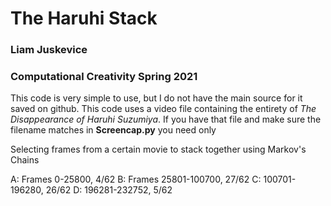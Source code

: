 # The Haruhi Stack

### Liam Juskevice
### Computational Creativity Spring 2021
This code is very simple to use, but I do not have the main source for it saved on github. This code uses a video file containing the entirety of *The Disappearance of Haruhi Suzumiya*. If you have that file and make sure the filename matches in **Screencap.py** you need only

Selecting frames from a certain movie to stack together using Markov's Chains

A: Frames 0-25800, 4/62
B: Frames 25801-100700, 27/62
C: 100701-196280, 26/62
D: 196281-232752, 5/62
